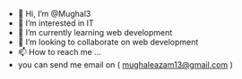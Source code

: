 - 👋 Hi, I’m @Mughal3
- 👀 I’m interested in IT
- 🌱 I’m currently learning web development 
- 💞️ I’m looking to collaborate on web development 
- 📫 How to reach me ...
- you can send me email on ( mughaleazam13@gmail.com )

<!---
Mughal3/Mughal3 is a ✨ special ✨ repository because its `README.md` (this file) appears on your GitHub profile.
You can click the Preview link to take a look at your changes.
--->
